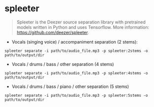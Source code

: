 # spleeter

> Spleeter is the Deezer source separation library with pretrained models written in Python and uses Tensorflow.
> More information: <https://github.com/deezer/spleeter>.

- Vocals (singing voice) / accompaniment separation (2 stems):

`spleeter separate -i path/to/audio_file.mp3 -p spleeter:2stems -o path/to/output/dir`

- Vocals / drums / bass / other separation (4 stems)

`spleeter separate -i path/to/audio_file.mp3 -p spleeter:4stems -o path/to/output/dir`

- Vocals / drums / bass / piano / other separation (5 stems)

`spleeter separate -i path/to/audio_file.mp3 -p spleeter:5stems -o path/to/output/dir`
